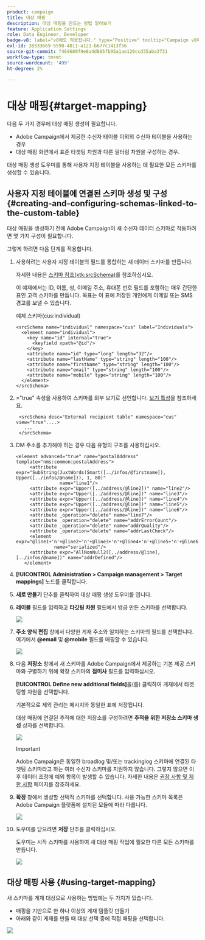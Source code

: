 ```yaml
---
product: campaign
title: 대상 매핑
description: 대상 매핑을 만드는 방법 알아보기
feature: Application Settings
role: Data Engineer, Developer
badge-v8: label="v8에도 적용됩니다." type="Positive" tooltip="Campaign v8에도 적용됩니다."
exl-id: 38333669-5598-4811-a121-b677c1413f56
source-git-commit: f469689f9e8a4d805fb95a1ae120ccd35aba3731
workflow-type: tm+mt
source-wordcount: '499'
ht-degree: 2%

---
```


# 대상 매핑{#target-mapping}

다음 두 가지 경우에 대상 매핑 생성이 필요합니다.

* Adobe Campaign에서 제공한 수신자 테이블 이외의 수신자 테이블을 사용하는 경우
* 대상 매핑 화면에서 표준 타겟팅 차원과 다른 필터링 차원을 구성하는 경우.

대상 매핑 생성 도우미를 통해 사용자 지정 테이블을 사용하는 데 필요한 모든 스키마를 생성할 수 있습니다.

## 사용자 지정 테이블에 연결된 스키마 생성 및 구성 {#creating-and-configuring-schemas-linked-to-the-custom-table}

대상 매핑을 생성하기 전에 Adobe Campaign이 새 수신자 데이터 스키마로 작동하려면 몇 가지 구성이 필요합니다.

그렇게 하려면 다음 단계를 적용합니다.

1. 사용하려는 사용자 지정 테이블의 필드를 통합하는 새 데이터 스키마를 만듭니다.

   자세한 내용은 [스키마 참조(xtk:srcSchema)](../../configuration/using/about-schema-reference.md)를 참조하십시오.

   이 예제에서는 ID, 이름, 성, 이메일 주소, 휴대폰 번호 필드를 포함하는 매우 간단한 표인 고객 스키마를 만듭니다. 목표는 이 표에 저장된 개인에게 이메일 또는 SMS 경고를 보낼 수 있습니다.

   예제 스키마(cus:individual)

   ```
   <srcSchema name="individual" namespace="cus" label="Individuals">
     <element name="individual">
       <key name="id" internal="true">
         <keyfield xpath="@id"/>
       </key>
       <attribute name="id" type="long" length="32"/>
       <attribute name="lastName" type="string" length="100"/>
       <attribute name="firstName" type="string" length="100"/>
       <attribute name="email" type="string" length="100"/>
       <attribute name="mobile" type="string" length="100"/>
     </element>
   </srcSchema>
   ```

1. =&quot;true&quot; 속성을 사용하여 스키마를 외부 보기로 선언합니다. [보기 특성](../../configuration/using/schema-characteristics.md#the-view-attribute)을 참조하세요.

   ```
    <srcSchema desc="External recipient table" namespace="cus" view="true"....>
      ...
    </srcSchema>
   ```

1. DM 주소를 추가해야 하는 경우 다음 유형의 구조를 사용하십시오.

   ```
   <element advanced="true" name="postalAddress" template="nms:common:postalAddress">
        <attribute expr="SubString(JuxtWords(Smart([../infos/@firstname]), Upper([../infos/@name])), 1, 80)"
                   name="line1"/>
        <attribute expr="Upper([../address/@line2])" name="line2"/>
        <attribute expr="Upper([../address/@line])" name="line3"/>
        <attribute expr="Upper([../address/@line])" name="line4"/>
        <attribute expr="Upper([../address/@line])" name="line5"/>
        <attribute expr="Upper([../address/@line])" name="line6"/>
        <attribute _operation="delete" name="line7"/>
        <attribute _operation="delete" name="addrErrorCount"/>
        <attribute _operation="delete" name="addrQuality"/>
        <attribute _operation="delete" name="addrLastCheck"/>
        <element expr="@line1+'n'+@line2+'n'+@line3+'n'+@line4+'n'+@line5+'n'+@line6"
                 name="serialized"/>
        <attribute expr="AllNonNull2([../address/@line], [../infos/@name])" name="addrDefined"/>
      </element>
   ```

1. **[!UICONTROL Administration > Campaign management > Target mappings]** 노드를 클릭합니다.
1. **새로 만들기** 단추를 클릭하여 대상 매핑 생성 도우미를 엽니다.
1. **레이블** 필드를 입력하고 **타깃팅 차원** 필드에서 방금 만든 스키마를 선택합니다.

   ![](assets/mapping_diffusion_wizard_1.png)

1. **주소 양식 편집** 창에서 다양한 게재 주소와 일치하는 스키마의 필드를 선택합니다. 여기에서 **@email** 및 **@mobile** 필드를 매핑할 수 있습니다.

   ![](assets/mapping_diffusion_wizard_2.png)

1. 다음 **저장소** 창에서 새 스키마를 Adobe Campaign에서 제공하는 기본 제공 스키마와 구별하기 위해 확장 스키마의 **접미사** 필드를 입력하십시오.

   **[!UICONTROL Define new additional fields]**&#x200B;을(를) 클릭하여 게재에서 타겟팅할 차원을 선택합니다.

   기본적으로 제외 관리는 메시지와 동일한 표에 저장됩니다.

   대상 매핑에 연결된 추적에 대한 저장소를 구성하려면 **추적을 위한 저장소 스키마 생성** 상자를 선택합니다.

   ![](assets/mapping_diffusion_wizard_3.png)

   >[!IMPORTANT]
   >
   >Adobe Campaign은 동일한 broadlog 및/또는 trackinglog 스키마에 연결된 타겟팅 스키마라고 하는 여러 수신자 스키마를 지원하지 않습니다. 그렇지 않으면 이후 데이터 조정에 예외 항목이 발생할 수 있습니다. 자세한 내용은 [권장 사항 및 제한 사항](../../configuration/using/about-custom-recipient-table.md) 페이지를 참조하세요.

1. **확장** 창에서 생성할 선택적 스키마를 선택합니다. 사용 가능한 스키마 목록은 Adobe Campaign 플랫폼에 설치된 모듈에 따라 다릅니다.

   ![](assets/mapping_diffusion_wizard_4.png)

1. 도우미를 닫으려면 **저장** 단추를 클릭하십시오.

   도우미는 시작 스키마를 사용하여 새 대상 매핑 작업에 필요한 다른 모든 스키마를 만듭니다.

   ![](assets/mapping_schema_list.png)

## 대상 매핑 사용 {#using-target-mapping}

새 스키마를 게재 대상으로 사용하는 방법에는 두 가지가 있습니다.

* 매핑을 기반으로 한 하나 이상의 게재 템플릿 만들기
* 아래와 같이 게재를 만들 때 대상 선택 중에 직접 매핑을 선택합니다.

![](assets/mapping_selection_ciblage.png)
